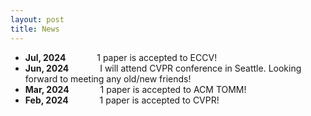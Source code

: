 ```yaml
---
layout: post
title: News
---
```

 - **Jul, 2024** &emsp;&emsp;&emsp; 1 paper is accepted to ECCV!
 - **Jun, 2024** &emsp;&emsp;&emsp; I will attend CVPR conference in Seattle. Looking forward to meeting any old/new friends!
 - **Mar, 2024** &emsp;&emsp;&emsp; 1 paper is accepted to ACM TOMM!
 - **Feb, 2024** &emsp;&emsp;&emsp; 1 paper is accepted to CVPR!

